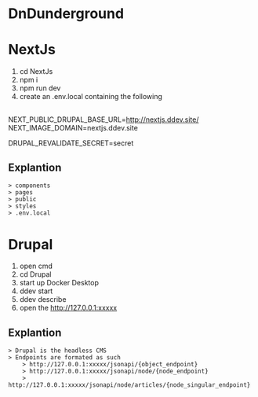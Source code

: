# DnDunderground
    
# NextJs
1) cd NextJs
2) npm i
3) npm run dev
4) create an .env.local containing the following

##
NEXT_PUBLIC_DRUPAL_BASE_URL=http://nextjs.ddev.site/
NEXT_IMAGE_DOMAIN=nextjs.ddev.site

DRUPAL_REVALIDATE_SECRET=secret
##

## Explantion
    > components
    > pages
    > public 
    > styles
    > .env.local

# Drupal
1) open cmd
2) cd Drupal
3) start up Docker Desktop
4) ddev start
5) ddev describe 
6) open the  http://127.0.0.1:xxxxx
## Explantion
    > Drupal is the headless CMS 
    > Endpoints are formated as such
        > http://127.0.0.1:xxxxx/jsonapi/{object_endpoint}
        > http://127.0.0.1:xxxxx/jsonapi/node/{node_endpoint}
        > http://127.0.0.1:xxxxx/jsonapi/node/articles/{node_singular_endpoint}






